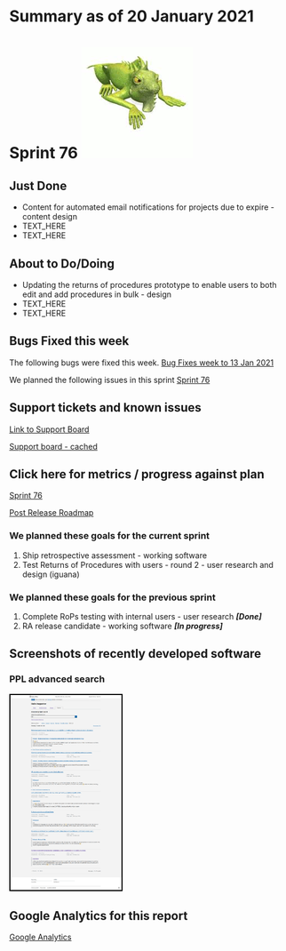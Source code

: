 # Summary as of 20 January 2021 

# Sprint 76 ![Iguana](graphs/iguana.png)

## Just Done
* Content for automated email notifications for projects due to expire - content design
* TEXT_HERE
* TEXT_HERE

## About to Do/Doing
* Updating the returns of procedures prototype to enable users to both edit and add procedures in bulk - design
* TEXT_HERE
* TEXT_HERE

## Bugs Fixed this week
The following bugs were fixed this week.
[Bug Fixes week to 13 Jan 2021](graphs/bugs20012021.png)

We planned the following issues in this sprint 
[Sprint 76](graphs/sprint20012021.png)

## Support tickets and known issues
[Link to Support Board](https://collaboration.homeoffice.gov.uk/jira/secure/RapidBoard.jspa?rapidView=1717&selectedIssue=ASSB-253)

[Support board - cached](graphs/supportBoard20012021.png)

## Click here for metrics / progress against plan
[Sprint 76](graphs/progress20012021.png)

[Post Release Roadmap](graphs/roadmap20012021.png)

### We planned these goals for the current sprint
1. Ship retrospective assessment - working software
2. Test Returns of Procedures with users - round 2 - user research and design (iguana)

### We planned these goals for the previous sprint
1. Complete RoPs testing with internal users - user research ***[Done]***
2. RA release candidate - working software ***[In progress]***

## Screenshots of recently developed software
### PPL advanced search 
<a href="graphs/proto1_20012021.png"><img src="graphs/proto1_20012021.png" alt="HTML5 Icon" width="200" style="border:2px solid black"></a>
<br>


## Google Analytics for this report
[Google Analytics](graphs/GA20012021.png)

